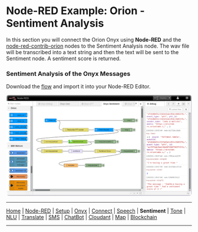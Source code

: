 # Node-RED Example: Orion - Sentiment Analysis

In this section you will connect the Orion Onyx using **Node-RED** and the [node-red-contrib-orion](https://flows.nodered.org/node/node-red-contrib-orion) nodes to the Sentiment Analysis node.  The wav file will be transcribed into a text string and then the text will be sent to the Sentiment node. A sentiment score is returned.

### Sentiment Analysis of the Onyx Messages

Download the [flow](flows/nodered-onyx-sentiment.json) and import it into your Node-RED Editor. 

![Node-RED Sentiment flow](screenshots/NodeRED-Orion-Sentiment-flow.png)

---

[Home](/README.md) | [Node-RED](/PART1.md) | [Setup](/PART2.md) | [Onyx](/PART3.md) | [Connect](/PART4.md) | [Speech](/PART5.md) | **Sentiment** | [Tone](/PART7.md) | [NLU](/PART8.md) | [Translate](/PART9.md) | [SMS](/PART10.md) | [ChatBot](/PART11.md) | [Cloudant](/PART12.md) | [Map](/PART13.md) | [Blockchain](/PART14.md) 

---
